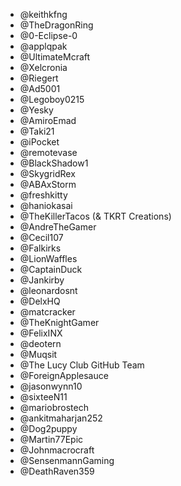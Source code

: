 - @keithkfng
- @TheDragonRing
- @0-Eclipse-0
- @applqpak
- @UltimateMcraft
- @Xelcronia
- @Riegert
- @Ad5001
- @Legoboy0215
- @Yesky
- @AmiroEmad
- @Taki21
- @iPocket
- @remotevase
- @BlackShadow1
- @SkygridRex
- @ABAxStorm
- @freshkitty
- @haniokasai
- @TheKillerTacos (& TKRT Creations)
- @AndreTheGamer
- @Cecil107
- @Falkirks
- @LionWaffles
- @CaptainDuck
- @Jankirby
- @leonardosnt
- @DelxHQ
- @matcracker
- @TheKnightGamer
- @FelixINX
- @deotern
- @Muqsit
- @The Lucy Club GitHub Team
- @ForeignApplesauce
- @jasonwynn10
- @sixteeN11
- @mariobrostech
- @ankitmaharjan252
- @Dog2puppy
- @Martin77Epic
- @Johnmacrocraft
- @SensenmannGaming
- @DeathRaven359
